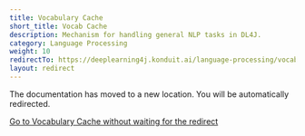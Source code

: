```yaml
---
title: Vocabulary Cache
short_title: Vocab Cache
description: Mechanism for handling general NLP tasks in DL4J.
category: Language Processing
weight: 10
redirectTo: https://deeplearning4j.konduit.ai/language-processing/vocabulary-cache
layout: redirect
---
```


The documentation has moved to a new location. You will be automatically redirected.
            
[Go to Vocabulary Cache without waiting for the redirect](https://deeplearning4j.konduit.ai/language-processing/vocabulary-cache)

        